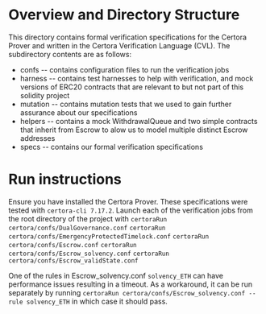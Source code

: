 # Overview and Directory Structure
This directory contains formal verification specifications for the Certora
Prover and written in the Certora Verification Language (CVL). The subdirectory
contents are as follows:
 * confs -- contains configuration files to run the verification jobs
 * harness -- contains test harnesses to help with verification, and mock 
   versions of ERC20 contracts that are relevant to but not part of this solidity project
 * mutation -- contains mutation tests that we used to gain further assurance 
   about our specifications
 * helpers -- contains a mock WithdrawalQueue and two simple contracts that inherit from Escrow
   to alow us to model multiple distinct Escrow addresses
*  specs -- contains our formal verification specifications

# Run instructions
Ensure you have installed the Certora Prover. These specifications were tested with 
`certora-cli 7.17.2`. Launch each of the verification jobs from the root directory of the project with
`certoraRun certora/confs/DualGovernance.conf`
`certoraRun certora/confs/EmergencyProtectedTimelock.conf`
`certoraRun certora/confs/Escrow.conf`
`certoraRun certora/confs/Escrow_solvency.conf`
`certoraRun certora/confs/Escrow_validState.conf`

One of the rules in Escrow_solvency.conf `solvency_ETH` can have performance issues resulting in 
a timeout. As a workaround, it can be run separately by running 
`certoraRun certora/confs/Escrow_solvency.conf --rule solvency_ETH` in which case it should pass.